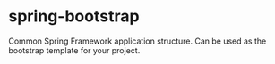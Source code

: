 spring-bootstrap
================

Common Spring Framework application structure. Can be used as the bootstrap template for your project.